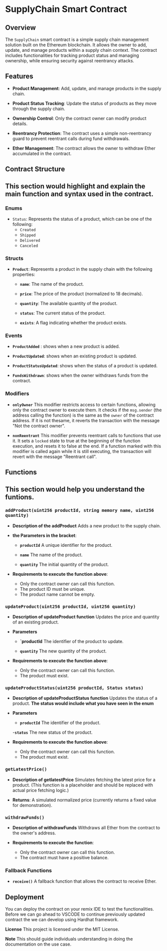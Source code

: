 # SupplyChain Smart Contract

## Overview

The `SupplyChain` smart contract is a simple supply chain management solution built on the Ethereum blockchain. It allows the owner to add, update, and manage products within a supply chain context. The contract includes functionalities for tracking product status and managing ownership, while ensuring security against reentrancy attacks.

## Features

- **Product Management**: Add, update, and manage products in the supply chain.
  
- **Product Status Tracking**: Update the status of products as they move through the supply chain.
  
- **Ownership Control**: Only the contract owner can modify product details.
  
- **Reentrancy Protection**: The contract uses a simple non-reentrancy guard to prevent reentrant calls during fund withdrawals.
  
- **Ether Management**: The contract allows the owner to withdraw Ether accumulated in the contract.



## Contract Structure
## This section would highlight and explain the main function and syntax used in the contract.

### Enums

- `Status`: Represents the status of a product, which can be one of the following:
  - `Created`
  - `Shipped`
  - `Delivered`
  - `Canceled`


### Structs

- **`Product`**: Represents a product in the supply chain with the following properties:
  - **`name`**: The name of the product.
  
  - **`price`**: The price of the product (normalized to 18 decimals).
    
  - **`quantity`**: The available quantity of the product.
    
  - **`status`**: The current status of the product.
    
  - **`exists`**: A flag indicating whether the product exists.



### Events

- **`ProductAdded`** : shows when a new product is added.
  
- **`ProductUpdated`**: shows when an existing product is updated.
  
- **`ProductStatusUpdated`**: shows when the status of a product is updated.
  
- **`FundsWithdrawn`**: shows when the owner withdraws funds from the contract.


  

### Modifiers

- **`onlyOwner`**
   This modifier restricts access to certain functions, allowing only the contract owner to execute them. It checks if the `msg.sender` (the address calling the function) is the same as the `owner` of the contract address. If it is not thesame, it reverts the transaction with the message "Not the contract owner".

- **`nonReentrant`**
   This modifier prevents reentrant calls to functions that use it. It sets a `locked` state to true at the beginning of the function execution, and resets it to false at the end. If a function marked with this modifier is called again while it is still executing, the transaction will revert with the message "Reentrant call".



## Functions
## This section would help you understand the funtions.

### `addProduct(uint256 productId, string memory name, uint256 quantity)`

- **Description of the addProduct**
  Adds a new product to the supply chain.
  
- **the Parameters in the bracket**:
  - **`productId`**
     A unique identifier for the product.
    
  - **`name`**
     The name of the product.
    
  - **`quantity`**
     The initial quantity of the product.
    
- **Requirements to execute  the function above**:
  - Only the contract owner can call this function.
  - The product ID must be unique.
  - The product name cannot be empty.


### `updateProduct(uint256 productId, uint256 quantity)`

- **Description of updateProduct function**
 Updates the price and quantity of an existing product.

- **Parameters**

  - **`productId**
The identifier of the product to update.

  - **`quantity`**
The new quantity of the product.

- **Requirements to execute the function above**:
  - Only the contract owner can call this function.
  - The product must exist.
  

### `updateProductStatus(uint256 productId, Status status)`

- **Description of updateProductStatus function**
Updates the status of a product.
**The status would include what you have seen in the enum**

- **Parameters**

  - **`productId`**
The identifier of the product.

  -**`status`**
The new status of the product.

- **Requirements to execute the function above**:
  - Only the contract owner can call this function.
  - The product must exist.



### `getLatestPrice()`

- **Description of getlatestPrice**
Simulates fetching the latest price for a product. (This function is a placeholder and should be replaced with actual price fetching logic.)

- **Returns**: A simulated normalized price (currently returns a fixed value for demonstration).



### `withdrawFunds()`

- **Description of withdrawFunds**
Withdraws all Ether from the contract to the owner's address.

- **Requirements to execute the function**:
  - Only the contract owner can call this function.
  - The contract must have a positive balance.



### Fallback Functions

- **`receive()`**
A fallback function that allows the contract to receive Ether.



## Deployment

You can deploy the contract on your remix IDE to test the functionalities. Before we can go ahead to VSCODE to continue previously updated contract the  we can develop using Hardhat framework.

**License**
This project is licensed under the MIT License.

**Note**
This should guide individuals understanding in doing the documentation on the use case. 
